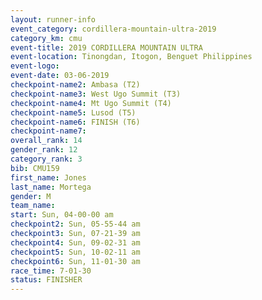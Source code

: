 ```yaml
---
layout: runner-info 
event_category: cordillera-mountain-ultra-2019 
category_km: cmu 
event-title: 2019 CORDILLERA MOUNTAIN ULTRA 
event-location: Tinongdan, Itogon, Benguet Philippines 
event-logo: 
event-date: 03-06-2019 
checkpoint-name2: Ambasa (T2) 
checkpoint-name3: West Ugo Summit (T3) 
checkpoint-name4: Mt Ugo Summit (T4) 
checkpoint-name5: Lusod (T5) 
checkpoint-name6: FINISH (T6) 
checkpoint-name7: 
overall_rank: 14
gender_rank: 12
category_rank: 3
bib: CMU159
first_name: Jones
last_name: Mortega
gender: M
team_name: 
start: Sun, 04-00-00 am
checkpoint2: Sun, 05-55-44 am
checkpoint3: Sun, 07-21-39 am
checkpoint4: Sun, 09-02-31 am
checkpoint5: Sun, 10-02-11 am
checkpoint6: Sun, 11-01-30 am
race_time: 7-01-30
status: FINISHER
---
```

